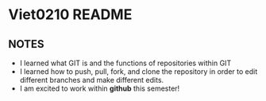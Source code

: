 # Viet0210 README
## NOTES
 - I learned what GIT is and the functions of repositories within GIT
 - I learned how to push, pull, fork, and clone the repository in order to edit different branches and make different edits.
 - I am excited to work within **github** this semester!
